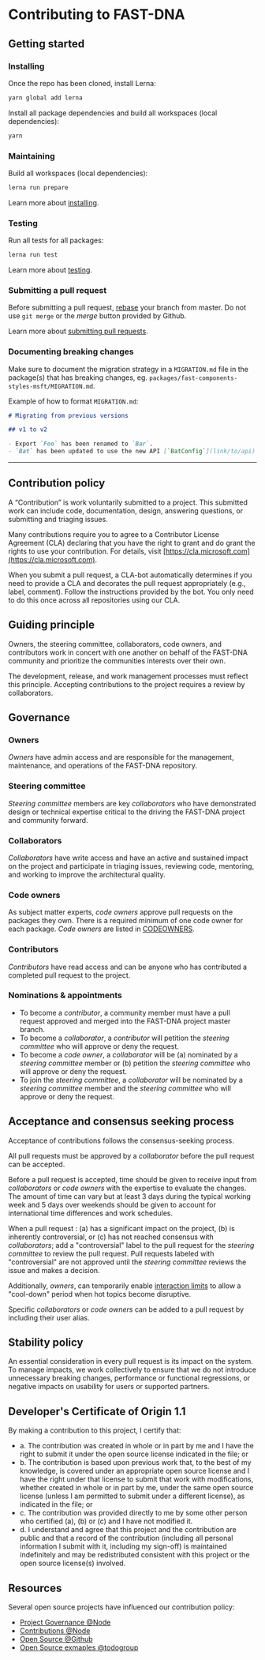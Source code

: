 # Contributing to FAST-DNA

## Getting started

### Installing

Once the repo has been cloned, install Lerna:

```bash
yarn global add lerna
```

Install all package dependencies and build all workspaces (local dependencies):

```bash
yarn
```

### Maintaining

Build all workspaces (local dependencies):

```bash
lerna run prepare
```

Learn more about [installing](https://www.fast.design/docs/en/contributing/install).

### Testing

Run all tests for all packages:

```bash
lerna run test
```

Learn more about [testing](https://www.fast.design/docs/en/contributing/testing).

### Submitting a pull request

Before submitting a pull request, [rebase](https://www.atlassian.com/git/tutorials/merging-vs-rebasing) your branch from master. Do not use ``git merge`` or the *merge* button provided by Github.

Learn more about [submitting pull requests](https://www.fast.design/docs/en/contributing/working).

### Documenting breaking changes

Make sure to document the migration strategy in a `MIGRATION.md` file in the package(s) that has breaking changes, eg. `packages/fast-components-styles-msft/MIGRATION.md`.

Example of how to format `MIGRATION.md`:

```md
# Migrating from previous versions

## v1 to v2

- Export `Foo` has been renamed to `Bar`.
- `Bat` has been updated to use the new API [`BatConfig`](link/to/api).
```

---

## Contribution policy

A “Contribution” is work voluntarily submitted to a project. This submitted work can include code, documentation, design, answering questions, or submitting and triaging issues.

Many contributions require you to agree to a Contributor License Agreement (CLA) declaring that you have the right to grant and do grant the rights to use your contribution. For details, visit [https://cla.microsoft.com](https://cla.microsoft.com).

When you submit a pull request, a CLA-bot automatically determines if you need to provide a CLA and decorates the pull request appropriately (e.g., label, comment). Follow the instructions provided by the bot. You only need to do this once across all repositories using our CLA.

## Guiding principle

Owners, the steering committee, collaborators, code owners, and contributors work in concert with one another on behalf of the FAST-DNA community and prioritize the communities interests over their own.

The development, release, and work management processes must reflect this principle. Accepting contributions to the project requires a review by collaborators.

## Governance

### Owners

*Owners* have admin access and are responsible for the management, maintenance, and operations of the FAST-DNA repository.

### Steering committee

*Steering committee* members are key *collaborators* who have demonstrated design or technical expertise critical to the driving the FAST-DNA project and community forward.

### Collaborators

*Collaborators* have write access and have an active and sustained impact on the project and participate in triaging issues, reviewing code, mentoring, and working to improve the architectural quality.

### Code owners

As subject matter experts, *code owners* approve pull requests on the packages they own. There is a required minimum of one code owner for each package. *Code owners* are listed in [CODEOWNERS](.github/CODEOWNERS).

### Contributors

*Contributors* have read access and can be anyone who has contributed a completed pull request to the project.

### Nominations & appointments

* To become a *contributor*, a community member must have a pull request approved and merged into the FAST-DNA project master branch.
* To become a *collaborator*, a *contributor* will petition the *steering committee* who will approve or deny the request.
* To become a *code owner*, a *collaborator* will be (a) nominated by a *steering committee* member or (b) petition the *steering committee* who will approve or deny the request.
* To join the *steering committee*, a *collaborator* will be nominated by a *steering committee* member and the *steering committee* who will approve or deny the request.

## Acceptance and consensus seeking process

Acceptance of contributions follows the consensus-seeking process.

All pull requests must be approved by a *collaborator* before the pull request can be accepted.

Before a pull request is accepted, time should be given to receive input from *collaborators* or *code owners* with the expertise to evaluate the changes. The amount of time can vary but at least 3 days during the typical working week and 5 days over weekends should be given to account for international time differences and work schedules.

When a pull request : (a) has a significant impact on the project, (b) is inherently controversial, or (c) has not reached consensus with *collaborators*; add a "controversial" label to the pull request for the *steering committee* to review the pull request. Pull requests labeled with "controversial" are not approved until the *steering committee* reviews the issue and makes a decision.

Additionally, *owners*, can temporarily enable [interaction limits](https://help.github.com/articles/limiting-interactions-with-your-repository/) to allow a "cool-down" period when hot topics become disruptive.

Specific *collaborators* or *code owners*  can be added to a pull request by including their user alias.

## Stability policy

An essential consideration in every pull request is its impact on the system. To manage impacts, we work collectively to ensure that we do not introduce unnecessary breaking changes, performance or functional regressions, or negative impacts on usability for users or supported partners.

## Developer's Certificate of Origin 1.1

By making a contribution to this project, I certify that:

* a. The contribution was created in whole or in part by me and I have the right to submit it under the open source license indicated in the file; or
* b. The contribution is based upon previous work that, to the best of my knowledge, is covered under an appropriate open source license and I have the right under that license to submit that work with modifications, whether created in whole or in part by me, under the same open source license (unless I am permitted to submit under a different license), as indicated in the file; or
* c. The contribution was provided directly to me by some other person who certified (a), (b) or (c) and I have not modified it.
* d. I understand and agree that this project and the contribution are public and that a record of the contribution (including all personal information I submit with it, including my sign-off) is maintained indefinitely and may be redistributed consistent with this project or the open source license(s) involved.

## Resources

Several open source projects have influenced our contribution policy:

* [Project Governance @Node](https://nodejs.org/en/about/governance/)
* [Contributions @Node](https://github.com/nodejs/node/blob/master/CONTRIBUTING.md)
* [Open Source @Github](https://github.com/blog/2039-adopting-the-open-code-of-conduct)
* [Open Source exmaples @todogroup](https://github.com/todogroup/policies)
